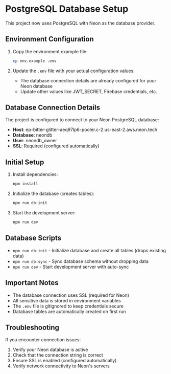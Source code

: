 # PostgreSQL Database Setup

This project now uses PostgreSQL with Neon as the database provider.

## Environment Configuration

1. Copy the environment example file:
   ```bash
   cp env.example .env
   ```

2. Update the `.env` file with your actual configuration values:
   - The database connection details are already configured for your Neon database
   - Update other values like JWT_SECRET, Firebase credentials, etc.

## Database Connection Details

The project is configured to connect to your Neon PostgreSQL database:
- **Host**: ep-bitter-glitter-aeq97lp6-pooler.c-2.us-east-2.aws.neon.tech
- **Database**: neondb
- **User**: neondb_owner
- **SSL**: Required (configured automatically)

## Initial Setup

1. Install dependencies:
   ```bash
   npm install
   ```

2. Initialize the database (creates tables):
   ```bash
   npm run db:init
   ```

3. Start the development server:
   ```bash
   npm run dev
   ```

## Database Scripts

- `npm run db:init` - Initialize database and create all tables (drops existing data)
- `npm run db:sync` - Sync database schema without dropping data
- `npm run dev` - Start development server with auto-sync

## Important Notes

- The database connection uses SSL (required for Neon)
- All sensitive data is stored in environment variables
- The `.env` file is gitignored to keep credentials secure
- Database tables are automatically created on first run

## Troubleshooting

If you encounter connection issues:
1. Verify your Neon database is active
2. Check that the connection string is correct
3. Ensure SSL is enabled (configured automatically)
4. Verify network connectivity to Neon's servers 